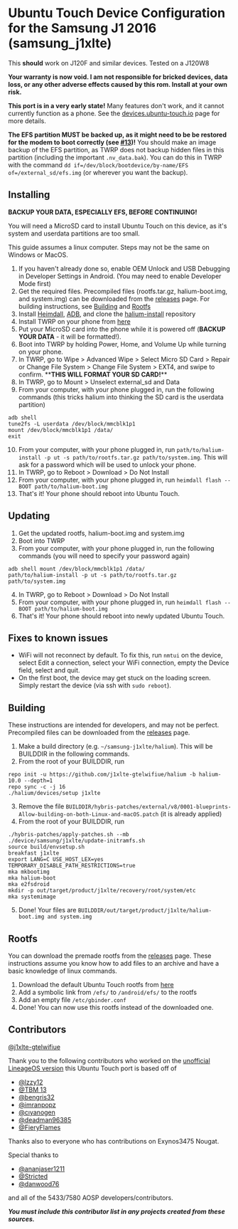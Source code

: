 # Ubuntu Touch Device Configuration for the Samsung J1 2016 (samsung_j1xlte)
This **should** work on J120F and similar devices. Tested on a J120W8

**Your warranty is now void. I am not responsible for bricked devices, data loss, or any other adverse effects caused by this rom. Install at your own risk.**

**This port is in a very early state!** Many features don't work, and it cannot currently function as a phone. See the [devices.ubuntu-touch.io](https://devices.ubuntu-touch.io/device/j1xlte/) page for more details.

**The EFS partition MUST be backed up, as it might need to be be restored for the modem to boot correctly (see [#13](https://github.com/j1xlte-gtelwifiue/android_device_samsung_j1xlte/issues/13))!**
You should make an image backup of the EFS partition, as TWRP does not backup hidden files in this partition (including the important `.nv_data.bak`). You can do this in TWRP with the command `dd if=/dev/block/bootdevice/by-name/EFS of=/external_sd/efs.img` (or wherever you want the backup).

## Installing
**BACKUP YOUR DATA, ESPECIALLY EFS, BEFORE CONTINUING!**

You will need a MicroSD card to install Ubuntu Touch on this device, as it's system and userdata partitions are too small.

This guide assumes a linux computer. Steps may not be the same on Windows or MacOS.

1. If you haven't already done so, enable OEM Unlock and USB Debugging in Developer Settings in Android. (You may need to enable Developer Mode first)
2. Get the required files. Precompiled files (rootfs.tar.gz, halium-boot.img, and system.img) can be downloaded from the [releases](https://github.com/j1xlte-gtelwifiue/android_device_samsung_j1xlte/releases) page. For building instructions, see [Building](#Building) and [Rootfs](#Rootfs)
3. Install [Heimdall](https://glassechidna.com.au/heimdall/), [ADB](https://developer.android.com/studio/releases/platform-tools), and clone the [halium-install](https://gitlab.com/JBBgameich/halium-install) repository
4. Install TWRP on your phone from [here](https://forum.xda-developers.com/t/recovery-3-3-1-0-unofficial-teamwin-recovery-project-for-samsung-galaxy-j1-2016.3852578/)
5. Put your MicroSD card into the phone while it is powered off (**BACKUP YOUR DATA** - it will be formatted!).
6. Boot into TWRP by holding Power, Home, and Volume Up while turning on your phone.
7. In TWRP, go to Wipe > Advanced Wipe > Select Micro SD Card > Repair or Change File System > Change File System > EXT4, and swipe to confirm. \*\***THIS WILL FORMAT YOUR SD CARD!**\*\*
8. In TWRP, go to Mount > Unselect external_sd and Data
9. From your computer, with your phone plugged in, run the following commands (this tricks halium into thinking the SD card is the userdata partition)
```
adb shell
tune2fs -L userdata /dev/block/mmcblk1p1
mount /dev/block/mmcblk1p1 /data/
exit
```
10. From your computer, with your phone plugged in, run `path/to/halium-install -p ut -s path/to/rootfs.tar.gz path/to/system.img`. This will ask for a password which will be used to unlock your phone.
11. In TWRP, go to Reboot > Download > Do Not Install
12. From your computer, with your phone plugged in, run `heimdall flash --BOOT path/to/halium-boot.img`
13. That's it! Your phone should reboot into Ubuntu Touch.

## Updating
1. Get the updated rootfs, halium-boot.img and system.img
2. Boot into TWRP
3. From your computer, with your phone plugged in, run the following commands (you will need to specify your password again)
```
adb shell mount /dev/block/mmcblk1p1 /data/
path/to/halium-install -p ut -s path/to/rootfs.tar.gz path/to/system.img
```
4. In TWRP, go to Reboot > Download > Do Not Install
5. From your computer, with your phone plugged in, run `heimdall flash --BOOT path/to/halium-boot.img`
6. That's it! Your phone should reboot into newly updated Ubuntu Touch.

## Fixes to known issues
- WiFi will not reconnect by default. To fix this, run `nmtui` on the device, select Edit a connection, select your WiFi connection, empty the Device field, select <OK> and quit.
- On the first boot, the device may get stuck on the loading screen. Simply restart the device (via ssh with `sudo reboot`).

## Building
These instructions are intended for developers, and may not be perfect. Precompiled files can be downloaded from the [releases](https://github.com/j1xlte-gtelwifiue/android_device_samsung_j1xlte/releases) page.
1. Make a build directory (e.g. `~/samsung-j1xlte/halium`). This will be BUILDDIR in the following commands.
2. From the root of your BUILDDIR, run
```
repo init -u https://github.com/j1xlte-gtelwifiue/halium -b halium-10.0 --depth=1
repo sync -c -j 16
./halium/devices/setup j1xlte
```
3. Remove the file `BUILDDIR/hybris-patches/external/v8/0001-blueprints-Allow-building-on-both-Linux-and-macOS.patch` (it is already applied)
4. From the root of your BUILDDIR, run
```
./hybris-patches/apply-patches.sh --mb
./device/samsung/j1xlte/update-initramfs.sh
source build/envsetup.sh
breakfast j1xlte
export LANG=C USE_HOST_LEX=yes TEMPORARY_DISABLE_PATH_RESTRICTIONS=true
mka mkbootimg
mka halium-boot
mka e2fsdroid
mkdir -p out/target/product/j1xlte/recovery/root/system/etc
mka systemimage
```
5. Done! Your files are `BUILDDIR/out/target/product/j1xlte/halium-boot.img and system.img`

## Rootfs
You can download the premade rootfs from the [releases](https://github.com/j1xlte-gtelwifiue/android_device_samsung_j1xlte/releases) page. These instructions assume you know how to add files to an archive and have a basic knowledge of linux commands.
1. Download the default Ubuntu Touch rootfs from [here](https://ci.ubports.com/job/xenial-hybris-android9-rootfs-armhf/)
2. Add a symbolic link from `/efs/` to `/android/efs/` to the rootfs
3. Add an empty file `/etc/gbinder.conf`
4. Done! You can now use this rootfs instead of the downloaded one.

## Contributors
[@j1xlte-gtelwifiue](https://github.com/j1xlte-gtelwifiue)

Thank you to the following contributors who worked on the [unofficial LineageOS version](https://forum.xda-developers.com/t/rom-10-0-0_r41-beta-lineageos-17-1-for-samsung-galaxy-j1-2016-exynos-3475.4307593/) this Ubuntu Touch port is based off of
- [@lzzy12](https://forum.xda-developers.com/m/8152187/)
- [@TBM 13](https://forum.xda-developers.com/m/9120939/)
- [@bengris32](https://forum.xda-developers.com/m/11364767/)
- [@imranpopz](https://forum.xda-developers.com/m/8241792/)
- [@cıyanogen](https://forum.xda-developers.com/m/7799844/)
- [@deadman96385](https://forum.xda-developers.com/m/4222965/)
- [@FieryFlames](https://forum.xda-developers.com/m/11495171/)

Thanks also to everyone who has contributions on Exynos3475 Nougat.

Special thanks to

- [@ananjaser1211](https://forum.xda-developers.com/m/4637718/)
- [@Stricted](https://forum.xda-developers.com/m/8184192/)
- [@danwood76](https://forum.xda-developers.com/m/6707196/)

and all of the 5433/7580 AOSP developers/contributors.

***You must include this contributor list in any projects created from these sources.***
